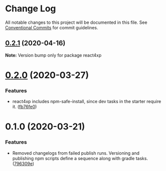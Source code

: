 # Change Log

All notable changes to this project will be documented in this file.
See [Conventional Commits](https://conventionalcommits.org) for commit guidelines.

## [0.2.1](https://github.com/enonic/react4xp-npm/compare/react4xp@0.2.0...react4xp@0.2.1) (2020-04-16)

**Note:** Version bump only for package react4xp





# [0.2.0](https://github.com/enonic/react4xp-npm/compare/react4xp@0.1.0...react4xp@0.2.0) (2020-03-27)


### Features

* react4xp includes npm-safe-install, since dev tasks in the starter require it. ([fb76fe0](https://github.com/enonic/react4xp-npm/commit/fb76fe045bb0097b37d96635f58e1a20cb26504c))





# 0.1.0 (2020-03-21)


### Features

* Removed changelogs from failed publish runs. Versioning and publishing npm scripts define a sequence along with gradle tasks. ([796309e](https://github.com/enonic/react4xp-npm/commit/796309e7fb7715772f5f933da2ed4a6717892321))
